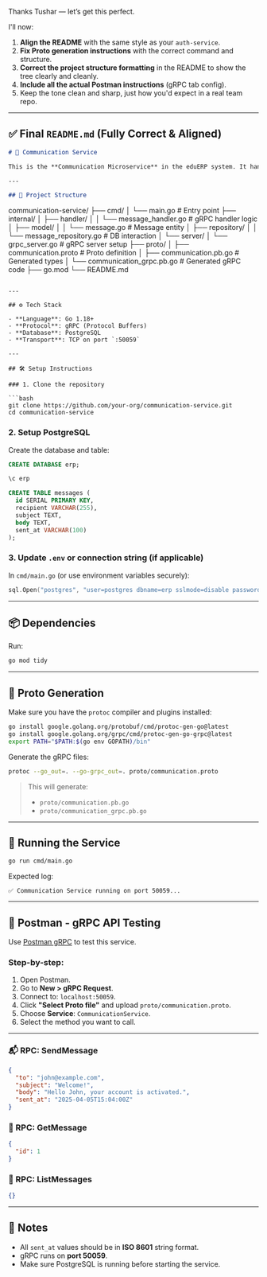 Thanks Tushar — let’s get this perfect.

I'll now:
1. **Align the README** with the same style as your `auth-service`.
2. **Fix Proto generation instructions** with the correct command and structure.
3. **Correct the project structure formatting** in the README to show the tree clearly and cleanly.
4. **Include all the actual Postman instructions** (gRPC tab config).
5. Keep the tone clean and sharp, just how you'd expect in a real team repo.

---

## ✅ Final `README.md` (Fully Correct & Aligned)

```markdown
# 📡 Communication Service

This is the **Communication Microservice** in the eduERP system. It handles internal messaging between users such as notifications and alerts. Built using **Go + gRPC + PostgreSQL**.

---

## 📁 Project Structure

```
communication-service/
├── cmd/
│   └── main.go                   # Entry point
├── internal/
│   ├── handler/
│   │   └── message_handler.go    # gRPC handler logic
│   ├── model/
│   │   └── message.go            # Message entity
│   ├── repository/
│   │   └── message_repository.go # DB interaction
│   └── server/
│       └── grpc_server.go        # gRPC server setup
├── proto/
│   ├── communication.proto         # Proto definition
│   ├── communication.pb.go         # Generated types
│   └── communication_grpc.pb.go    # Generated gRPC code
├── go.mod
└── README.md
```

---

## ⚙️ Tech Stack

- **Language**: Go 1.18+
- **Protocol**: gRPC (Protocol Buffers)
- **Database**: PostgreSQL
- **Transport**: TCP on port `:50059`

---

## 🛠️ Setup Instructions

### 1. Clone the repository

```bash
git clone https://github.com/your-org/communication-service.git
cd communication-service
```

### 2. Setup PostgreSQL

Create the database and table:

```sql
CREATE DATABASE erp;

\c erp

CREATE TABLE messages (
  id SERIAL PRIMARY KEY,
  recipient VARCHAR(255),
  subject TEXT,
  body TEXT,
  sent_at VARCHAR(100)
);
```

### 3. Update `.env` or connection string (if applicable)

In `cmd/main.go` (or use environment variables securely):

```go
sql.Open("postgres", "user=postgres dbname=erp sslmode=disable password=postgres")
```

---

## 📦 Dependencies

Run:

```bash
go mod tidy
```

---

## 🔧 Proto Generation

Make sure you have the `protoc` compiler and plugins installed:

```bash
go install google.golang.org/protobuf/cmd/protoc-gen-go@latest
go install google.golang.org/grpc/cmd/protoc-gen-go-grpc@latest
export PATH="$PATH:$(go env GOPATH)/bin"
```

Generate the gRPC files:

```bash
protoc --go_out=. --go-grpc_out=. proto/communication.proto
```

> This will generate:
> - `proto/communication.pb.go`
> - `proto/communication_grpc.pb.go`

---

## 🚀 Running the Service

```bash
go run cmd/main.go
```

Expected log:

```
✅ Communication Service running on port 50059...
```

---

## 🧪 Postman - gRPC API Testing

Use [Postman gRPC](https://blog.postman.com/postman-supports-grpc/) to test this service.

### Step-by-step:

1. Open Postman.
2. Go to **New > gRPC Request**.
3. Connect to: `localhost:50059`.
4. Click **"Select Proto file"** and upload `proto/communication.proto`.
5. Choose **Service**: `CommunicationService`.
6. Select the method you want to call.

---

### 📬 RPC: SendMessage

```json
{
  "to": "john@example.com",
  "subject": "Welcome!",
  "body": "Hello John, your account is activated.",
  "sent_at": "2025-04-05T15:04:00Z"
}
```

### 📨 RPC: GetMessage

```json
{
  "id": 1
}
```

### 📃 RPC: ListMessages

```json
{}
```

---

## 📌 Notes

- All `sent_at` values should be in **ISO 8601** string format.
- gRPC runs on **port 50059**.
- Make sure PostgreSQL is running before starting the service.


